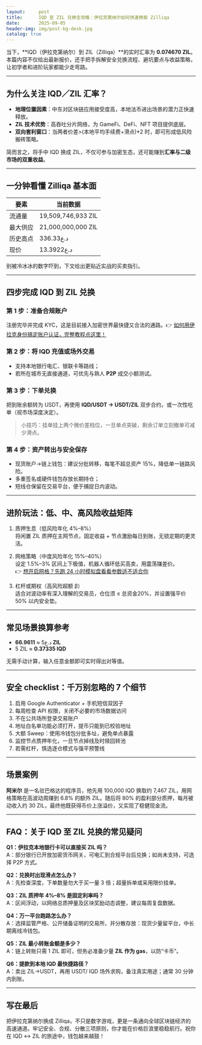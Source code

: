```yaml
---
layout:     post
title:      IQD 至 ZIL 兑换全攻略：伊拉克第纳尔如何快速换取 Zilliqa
date:       2025-09-05
header-img: img/post-bg-desk.jpg
catalog: true
---
```


当下，**IQD（伊拉克第纳尔）到 ZIL（Zilliqa）**的实时汇率为 **0.074670 ZIL**。本篇内容不仅给出最新报价，还手把手拆解安全兑换流程、避坑要点与收益策略，让初学者和进阶玩家都能少走弯路。

---

## 为什么关注 IQD／ZIL 汇率？

- **地理位置因素**：中东对区块链应用接受度高，本地法币进出场景的潜力正快速释放。  
- **ZIL 技术优势**：高吞吐分片网络，为 GameFi、DeFi、NFT 项目提供底层。  
- **双向套利窗口**：当两者价差>(本地平均手续费+滑点)*2 时，即可形成低风险搬砖策略。

简而言之，将手中 IQD 换成 ZIL，不仅可参与加密生态，还可能赚到**汇率与二级市场的双重收益**。

---

## 一分钟看懂 Zilliqa 基本面

| 要素 | 当前数据 |
|---|---|
| 流通量 | 19,509,746,933 ZIL |
| 最大供应 | 21,000,000,000 ZIL |
| 历史高点 | د.ع336.33 |
| 现价 | د.ع13.3922 |

别被冷冰冰的数字吓到，下文给出更贴近实战的买卖指引。

---

## 四步完成 IQD 到 ZIL 兑换

### 第 1 步：准备合规账户  
注册完毕并完成 KYC，这是目前接入加密世界最快捷又合法的通路。👉 [如何用伊拉克身份搞定账户认证，完整教程点这里！](https://okxdog.com/)

### 第 2 步：将 IQD 充值或场外交易  
- 支持本地银行电汇、银联卡等路线；  
- 若所在城市无直接通道，可优先与熟人 **P2P** 成交小额测试。

### 第 3 步：下单兑换  
把到账余额转为 USDT，再使用 **IQD/USDT → USDT/ZIL** 双步合约，或一次性吃单（视市场深度决定）。  
> 小技巧：挂单挂上两个微价差档位，一旦单点突破，剩余订单立刻撤单可减少滑点。

### 第 4 步：资产转出与安全保存  
- 现货账户→链上钱包：建议分批转移，每笔不超总资产 15%，降低单一链路风险。  
- 多重签名或硬件钱包存放长期持仓；  
- 短线仓保留在交易平台，便于捕捉日内波动。

---

## 进阶玩法：低、中、高风险收益矩阵

1. 质押生息（低风险年化 4%–8%）  
   将闲置 ZIL 质押在主网节点，固定收益 + 节点激励每日到账，无锁定期的更灵活。

2. 网格策略（中度风险年化 15%–40%）  
   设定 1.5%–3% 区间上下极值，机器人循环低买高卖，用震荡赚差价。  
   👉 [想开启网格？先跑 24 小时模拟盘看看参数适不适合你](https://okxdog.com/)

3. 杠杆或期权（高风险超额 β）  
   适合对波动率有深入理解的交易员，仓位须 ≤ 总资金20%，并设置强平价 50% 以内安全垫。

---

## 常见场景换算参考

- د.ع5 ≈ **66.9611 ZIL**  
- 5 ZIL ≈ **0.37335 IQD**  

无需手动计算，输入任意金额即可实时得出对等值。

---

## 安全 checklist：千万别忽略的 7 个细节

1. 启用 Google Authenticator + 手机短信双因子  
2. 每周检查 API 权限，关闭不必要的市场数据访问  
3. 不在公共场所登录交易账户  
4. 地址白名单功能必须打开，提币只能到已校验地址  
5. 大额 Sweep：使用冷钱包分批多址，避免单点暴露  
6. 监控节点质押年化，一旦节点掉线及时赎回转池  
7. 若需杠杆，慎选逐仓模式与强平预警线

---

## 场景案例

**阿米尔** 是一名驻巴格达的程序员，他先用 100,000 IQD 换取约 7,467 ZIL，用网格策略在高波动周赚到 6.8% 的额外 ZIL。随后将 80% 的盈利部分质押，每月被动收入约 30 ZIL，最终他既获得币价上涨溢价，又实现了稳健现金流。

---

## FAQ：关于 IQD 至 ZIL 兑换的常见疑问

**Q1：伊拉克本地银行卡可以直接买 ZIL 吗？**  
A：部分银行已开放加密货币网关，可电汇到合规平台后兑换；如尚未支持，可选择 P2P 方式。

**Q2：兑换时出现滑点怎么办？**  
A：先检查深度，下单数量勿大于买一量 3 倍；超量拆单或采用限价挂单。

**Q3：ZIL 质押年 4%–8% 是固定利率吗？**  
A：区间浮动，以网络总质押量及区块奖励动态调整，建议每周复盘数据。

**Q4：万一平台跑路怎么办？**  
A：选择监管严格、公开储备证明的交易所，并分散存放：现货少量留平台，中长期离线冷钱包。

**Q5：ZIL 最小转账金额是多少？**  
A：链上转账只需 1 ZIL 即可，但务必准备少量 **ZIL 作为 gas**，以防“卡币”。

**Q6：提款到本地 IQD 最快捷路径？**  
A：卖出 ZIL→USDT，再用 USDT/ IQD 场外求购，备注真实用途；通常 30 分钟内到账。

---

## 写在最后

把伊拉克第纳尔换成 Zilliqa，不只是数字游戏，更是一条通向全球区块链经济的高速通道。牢记安全、合规、分散三项原则，你才能在价格巨浪里稳稳航行。祝你在 IQD ↔ ZIL 的旅途中，钱包越来越鼓！